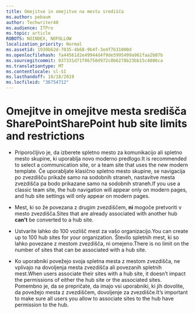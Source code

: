 ```yaml
---
title: Omejitve in omejitve na mestu središča
ms.author: pebaum
author: Techwriter40
ms.audience: ITPro
ms.topic: article
ROBOTS: NOINDEX, NOFOLLOW
localization_priority: Normal
ms.assetid: 1930b62d-7035-4b68-9b4f-3e4f7b31000d
ms.openlocfilehash: fa44561d2e49944d4f9de5995499a961faa2b07b
ms.sourcegitcommit: 037331d71f06750d972c0b6278b23bb15c4806ca
ms.translationtype: MT
ms.contentlocale: sl-SI
ms.lasthandoff: 10/18/2019
ms.locfileid: "36754712"
---
```

# <a name="sharepoint-hub-site-limits-and-restrictions"></a><span data-ttu-id="7eda6-102">Omejitve in omejitve mesta središča SharePoint</span><span class="sxs-lookup"><span data-stu-id="7eda6-102">SharePoint hub site limits and restrictions</span></span>

- <span data-ttu-id="7eda6-103">Priporočljivo je, da izberete spletno mesto za komunikacijo ali spletno mesto skupine, ki uporablja novo moderno predlogo.</span><span class="sxs-lookup"><span data-stu-id="7eda6-103">It is recommended to select a communication site, or a team site that uses the new modern template.</span></span> <span data-ttu-id="7eda6-104">Če uporabljate klasično spletno mesto skupine, se navigacija po zvezdišču prikaže samo na sodobnih straneh, nastavitve mesta zvezdišča pa bodo prikazane samo na sodobnih straneh.</span><span class="sxs-lookup"><span data-stu-id="7eda6-104">If you use a classic team site, the hub navigation will appear only on modern pages, and hub site settings will only appear on modern pages.</span></span>

- <span data-ttu-id="7eda6-105">Mest, ki so že povezana z drugim zvezdiščem, **ni** mogoče pretvoriti v mesto zvezdišča.</span><span class="sxs-lookup"><span data-stu-id="7eda6-105">Sites that are already associated with another hub **can't** be converted to a hub site.</span></span>

- <span data-ttu-id="7eda6-106">Ustvarite lahko do 100 vozlišč mest za vašo organizacijo.</span><span class="sxs-lookup"><span data-stu-id="7eda6-106">You can create up to 100 hub sites for your organization.</span></span> <span data-ttu-id="7eda6-107">Število spletnih mest, ki so lahko povezane z mestom zvezdišča, ni omejeno.</span><span class="sxs-lookup"><span data-stu-id="7eda6-107">There is no limit on the number of sites that can be associated with a hub site.</span></span>

- <span data-ttu-id="7eda6-108">Ko uporabniki povežejo svoja spletna mesta z mestom zvezdišča, ne vplivajo na dovoljenja mesta zvezdišča ali povezanih spletnih mest.</span><span class="sxs-lookup"><span data-stu-id="7eda6-108">When users associate their sites with a hub site, it doesn’t impact the permissions of either the hub site or the associated sites.</span></span> <span data-ttu-id="7eda6-109">Pomembno je, da se prepričate, da imajo vsi uporabniki, ki jih dovolite, da povežejo mesta z zvezdiščem, dovoljenje za zvezdišče.</span><span class="sxs-lookup"><span data-stu-id="7eda6-109">It’s important to make sure all users you allow to associate sites to the hub have permission to the hub.</span></span>

